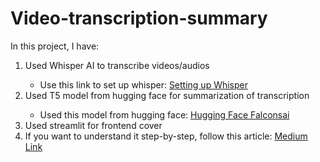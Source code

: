 # Video-transcription-summary

In this project, I have:

<ol>
<li>Used Whisper AI to transcribe videos/audios</li>
  <ul>
    <li>Use this link to set up whisper: <a href="https://github.com/openai/whisper">Setting up Whisper</a></li>
  </ul>
<li>Used T5 model from hugging face for summarization of transcription</li>
       <ul>
    <li>Used this model from hugging face: <a href="https://huggingface.co/Falconsai/text_summarization">Hugging Face Falconsai</a></li>
  </ul>
<li>Used streamlit for frontend cover</li>
<li>If you want to understand it step-by-step, follow this article: <a href="https://medium.com/@marvashahid09/creating-a-video-audio-transcriber-and-summarizer-using-ai-842ec4fb68f7">Medium Link</a></li>
</ol>
